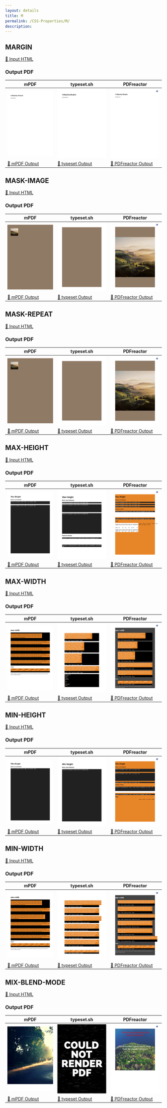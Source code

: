 ```yaml
---
layout: details
title: M
permalink: /CSS-Properties/M/
description: 
---
```




## MARGIN

[📄 Input HTML](/html/CSS%20Properties/M/margin.html)

### Output PDF

| mPDF | typeset.sh | PDFreactor |
|---------|---------|---------|
| ![mPDF Preview](mpdf__html_CSS_Properties_M_margin.html.png) | ![typeset Preview](typeset__html_CSS_Properties_M_margin.html.png) | ![PDFreactor Preview](pdfreactor__html_CSS_Properties_M_margin.html.png) |
| [📕 mPDF Output](mpdf__html_CSS_Properties_M_margin.html.pdf) | [📕 typeset Output](typeset__html_CSS_Properties_M_margin.html.pdf) | [📕 PDFreactor Output](pdfreactor__html_CSS_Properties_M_margin.html.pdf) |

## MASK-IMAGE

[📄 Input HTML](/html/CSS%20Properties/M/mask-image.html)

### Output PDF

| mPDF | typeset.sh | PDFreactor |
|---------|---------|---------|
| ![mPDF Preview](mpdf__html_CSS_Properties_M_mask-image.html.png) | ![typeset Preview](typeset__html_CSS_Properties_M_mask-image.html.png) | ![PDFreactor Preview](pdfreactor__html_CSS_Properties_M_mask-image.html.png) |
| [📕 mPDF Output](mpdf__html_CSS_Properties_M_mask-image.html.pdf) | [📕 typeset Output](typeset__html_CSS_Properties_M_mask-image.html.pdf) | [📕 PDFreactor Output](pdfreactor__html_CSS_Properties_M_mask-image.html.pdf) |

## MASK-REPEAT

[📄 Input HTML](/html/CSS%20Properties/M/mask-repeat.html)

### Output PDF

| mPDF | typeset.sh | PDFreactor |
|---------|---------|---------|
| ![mPDF Preview](mpdf__html_CSS_Properties_M_mask-repeat.html.png) | ![typeset Preview](typeset__html_CSS_Properties_M_mask-repeat.html.png) | ![PDFreactor Preview](pdfreactor__html_CSS_Properties_M_mask-repeat.html.png) |
| [📕 mPDF Output](mpdf__html_CSS_Properties_M_mask-repeat.html.pdf) | [📕 typeset Output](typeset__html_CSS_Properties_M_mask-repeat.html.pdf) | [📕 PDFreactor Output](pdfreactor__html_CSS_Properties_M_mask-repeat.html.pdf) |

## MAX-HEIGHT

[📄 Input HTML](/html/CSS%20Properties/M/max-height.html)

### Output PDF

| mPDF | typeset.sh | PDFreactor |
|---------|---------|---------|
| ![mPDF Preview](mpdf__html_CSS_Properties_M_max-height.html.png) | ![typeset Preview](typeset__html_CSS_Properties_M_max-height.html.png) | ![PDFreactor Preview](pdfreactor__html_CSS_Properties_M_max-height.html.png) |
| [📕 mPDF Output](mpdf__html_CSS_Properties_M_max-height.html.pdf) | [📕 typeset Output](typeset__html_CSS_Properties_M_max-height.html.pdf) | [📕 PDFreactor Output](pdfreactor__html_CSS_Properties_M_max-height.html.pdf) |

## MAX-WIDTH

[📄 Input HTML](/html/CSS%20Properties/M/max-width.html)

### Output PDF

| mPDF | typeset.sh | PDFreactor |
|---------|---------|---------|
| ![mPDF Preview](mpdf__html_CSS_Properties_M_max-width.html.png) | ![typeset Preview](typeset__html_CSS_Properties_M_max-width.html.png) | ![PDFreactor Preview](pdfreactor__html_CSS_Properties_M_max-width.html.png) |
| [📕 mPDF Output](mpdf__html_CSS_Properties_M_max-width.html.pdf) | [📕 typeset Output](typeset__html_CSS_Properties_M_max-width.html.pdf) | [📕 PDFreactor Output](pdfreactor__html_CSS_Properties_M_max-width.html.pdf) |

## MIN-HEIGHT

[📄 Input HTML](/html/CSS%20Properties/M/min-height.html)

### Output PDF

| mPDF | typeset.sh | PDFreactor |
|---------|---------|---------|
| ![mPDF Preview](mpdf__html_CSS_Properties_M_min-height.html.png) | ![typeset Preview](typeset__html_CSS_Properties_M_min-height.html.png) | ![PDFreactor Preview](pdfreactor__html_CSS_Properties_M_min-height.html.png) |
| [📕 mPDF Output](mpdf__html_CSS_Properties_M_min-height.html.pdf) | [📕 typeset Output](typeset__html_CSS_Properties_M_min-height.html.pdf) | [📕 PDFreactor Output](pdfreactor__html_CSS_Properties_M_min-height.html.pdf) |

## MIN-WIDTH

[📄 Input HTML](/html/CSS%20Properties/M/min-width.html)

### Output PDF

| mPDF | typeset.sh | PDFreactor |
|---------|---------|---------|
| ![mPDF Preview](mpdf__html_CSS_Properties_M_min-width.html.png) | ![typeset Preview](typeset__html_CSS_Properties_M_min-width.html.png) | ![PDFreactor Preview](pdfreactor__html_CSS_Properties_M_min-width.html.png) |
| [📕 mPDF Output](mpdf__html_CSS_Properties_M_min-width.html.pdf) | [📕 typeset Output](typeset__html_CSS_Properties_M_min-width.html.pdf) | [📕 PDFreactor Output](pdfreactor__html_CSS_Properties_M_min-width.html.pdf) |

## MIX-BLEND-MODE

[📄 Input HTML](/html/CSS%20Properties/M/mix-blend-mode.html)

### Output PDF

| mPDF | typeset.sh | PDFreactor |
|---------|---------|---------|
| ![mPDF Preview](mpdf__html_CSS_Properties_M_mix-blend-mode.html.png) | ![typeset Preview](typeset__html_CSS_Properties_M_mix-blend-mode.html.png) | ![PDFreactor Preview](pdfreactor__html_CSS_Properties_M_mix-blend-mode.html.png) |
| [📕 mPDF Output](mpdf__html_CSS_Properties_M_mix-blend-mode.html.pdf) | [📕 typeset Output](typeset__html_CSS_Properties_M_mix-blend-mode.html.pdf) | [📕 PDFreactor Output](pdfreactor__html_CSS_Properties_M_mix-blend-mode.html.pdf) |



